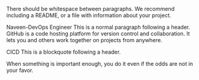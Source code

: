 There should be whitespace between paragraphs. We recommend including a README, or a file with information about your project.

Naveen-DevOps Engineer
This is a normal paragraph following a header. GitHub is a code hosting platform for version control and collaboration. It lets you and others work together on projects from anywhere.

CICD
This is a blockquote following a header.

When something is important enough, you do it even if the odds are not in your favor.
